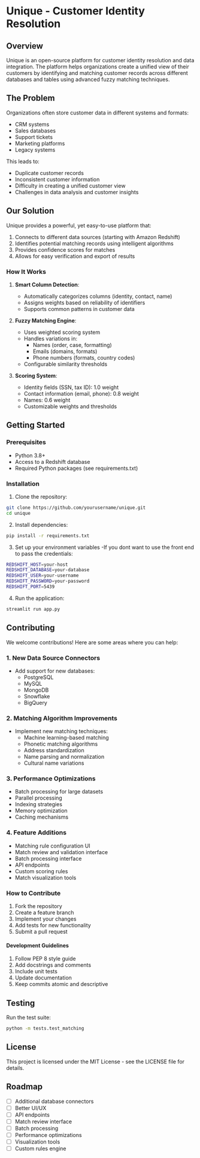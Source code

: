 # Unique - Customer Identity Resolution

## Overview
Unique is an open-source platform for customer identity resolution and data integration. The platform helps organizations create a unified view of their customers by identifying and matching customer records across different databases and tables using advanced fuzzy matching techniques.

## The Problem
Organizations often store customer data in different systems and formats:
- CRM systems
- Sales databases
- Support tickets
- Marketing platforms
- Legacy systems

This leads to:
- Duplicate customer records
- Inconsistent customer information
- Difficulty in creating a unified customer view
- Challenges in data analysis and customer insights

## Our Solution
Unique provides a powerful, yet easy-to-use platform that:
1. Connects to different data sources (starting with Amazon Redshift)
2. Identifies potential matching records using intelligent algorithms
3. Provides confidence scores for matches
4. Allows for easy verification and export of results

### How It Works
1. **Smart Column Detection**:
   - Automatically categorizes columns (identity, contact, name)
   - Assigns weights based on reliability of identifiers
   - Supports common patterns in customer data

2. **Fuzzy Matching Engine**:
   - Uses weighted scoring system
   - Handles variations in:
     - Names (order, case, formatting)
     - Emails (domains, formats)
     - Phone numbers (formats, country codes)
   - Configurable similarity thresholds

3. **Scoring System**:
   - Identity fields (SSN, tax ID): 1.0 weight
   - Contact information (email, phone): 0.8 weight
   - Names: 0.6 weight
   - Customizable weights and thresholds

## Getting Started

### Prerequisites
- Python 3.8+
- Access to a Redshift database
- Required Python packages (see requirements.txt)

### Installation
1. Clone the repository:
```bash
git clone https://github.com/yourusername/unique.git
cd unique
```

2. Install dependencies:
```bash
pip install -r requirements.txt
```

3. Set up your environment variables -If you dont want to use the front end to pass the credentials:
```bash
REDSHIFT_HOST=your-host
REDSHIFT_DATABASE=your-database
REDSHIFT_USER=your-username
REDSHIFT_PASSWORD=your-password
REDSHIFT_PORT=5439
```

4. Run the application:
```bash
streamlit run app.py
```

## Contributing

We welcome contributions! Here are some areas where you can help:

### 1. New Data Source Connectors
- Add support for new databases:
  - PostgreSQL
  - MySQL
  - MongoDB
  - Snowflake
  - BigQuery

### 2. Matching Algorithm Improvements
- Implement new matching techniques:
  - Machine learning-based matching
  - Phonetic matching algorithms
  - Address standardization
  - Name parsing and normalization
  - Cultural name variations

### 3. Performance Optimizations
- Batch processing for large datasets
- Parallel processing
- Indexing strategies
- Memory optimization
- Caching mechanisms

### 4. Feature Additions
- Matching rule configuration UI
- Match review and validation interface
- Batch processing interface
- API endpoints
- Custom scoring rules
- Match visualization tools

### How to Contribute
1. Fork the repository
2. Create a feature branch
3. Implement your changes
4. Add tests for new functionality
5. Submit a pull request

#### Development Guidelines
1. Follow PEP 8 style guide
2. Add docstrings and comments
3. Include unit tests
4. Update documentation
5. Keep commits atomic and descriptive

## Testing
Run the test suite:
```bash
python -m tests.test_matching
```

## License
This project is licensed under the MIT License - see the LICENSE file for details.

## Roadmap
- [ ] Additional database connectors
- [ ] Better UI/UX
- [ ] API endpoints
- [ ] Match review interface
- [ ] Batch processing
- [ ] Performance optimizations
- [ ] Visualization tools
- [ ] Custom rules engine
